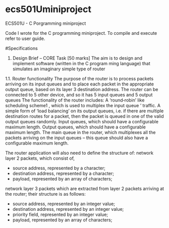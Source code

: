 # ecs501Uminiproject
ECS501U - C Porgramming miniproject

Code I wrote for the C programming miniproject. To compile and execute refer to user guide.

#Specifications

1.  Design Brief – CORE Task [50 marks]
The aim is to design and implement software (written in the C program ming language) that simulates an imaginary simple type of router

1.1. Router functionality
The purpose of the router is to process packets arriving on its input queues and to place each packet in the appropriate output queue, based on its layer 3 destination address. The router can be connected to 5 other device, and so it has 5 input queues and 5 output queues
The functionality of the router includes:
A ‘round‐robin’ like scheduling scheme1 , which is used to multiplex the input queue ’ traffic. 
A simple form of ‘load balancing’ on its output queues, i.e. if there are multiple destination routes for a packet, then the packet is queued in one of the valid output queues randomly. Input queues, which should have a configurable maximum length.
Output queues, which should have a configurable maximum length. 
The main queue in the router, which multiplexes all the packets arriving on the input queues – this queue should also have a configurable maximum length. 

The router application will also need to define the structure of: 
network layer 2 packets, which consist of,
  -  source address, represented by a character;
  -	destination address, represented by a character; 
  -	payload, represented by an array of characters; 
  	
  
network layer 3 packets which are extracted from layer 2 packets arriving at the router; their structure is as follows: 
  -	source address, represented by an integer value; 
  - destination address, represented by an integer value; 
  - priority field, represented by an integer value;
  - payload, represented by an array of characters;


